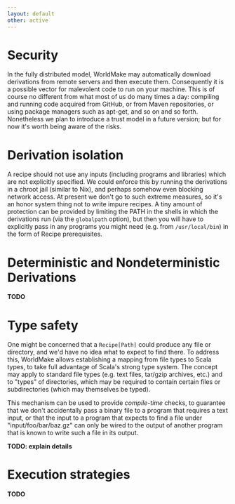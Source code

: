 ```yaml
---
layout: default
other: active
---
```



Security
========

In the fully distributed model, WorldMake may automatically download derivations from remote servers and then execute them.  Consequently it is a possible vector for malevolent code to run on your machine.  This is of course no different from what most of us do many times a day: compiling and running code acquired from GitHub, or from Maven repositories, or using package managers such as apt-get, and so on and so forth.  Nonetheless we plan to introduce a trust model in a future version; but for now it's worth being aware of the risks.

Derivation isolation
====================

A recipe should not use any inputs (including programs and libraries) which are not explicitly specified.  We could enforce this by running the derivations in a chroot jail (similar to Nix), and perhaps somehow even blocking network access.  At present we don't go to such extreme measures, so it's an honor system thing not to write impure recipes.  A tiny amount of protection can be provided by limiting the PATH in the shells in which the derivations run (via the `globalpath` option), but then you will have to explicitly pass in any programs you might need (e.g. from `/usr/local/bin`) in the form of Recipe prerequisites.

Deterministic and Nondeterministic Derivations
==============================================

**TODO**

Type safety
===========

One might be concerned that a `Recipe[Path]` could produce any file or directory, and we'd have no idea what to expect to find there.  To address this, WorldMake allows establishing a mapping from file types to Scala types, to take full advantage of Scala's strong type system.  The concept may apply to standard file types (e.g. text files, tar/gzip archives, etc.) and to "types" of directories, which may be required to contain certain files or subdirectories (which may themselves be typed).

This mechanism can be used to provide *compile-time* checks, to guarantee that we don't accidentally pass a binary file to a program that requires a text input, or that the input to a program that expects to find a file under "input/foo/bar/baz.gz" can only be wired to the output of another program that is known to write such a file in its output.

**TODO: explain details** 

Execution strategies
====================

**TODO**